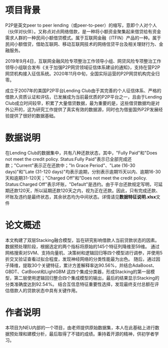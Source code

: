 <h1>项目背景</h1>
<p>P2P是英文peer to peer lending（或peer-to-peer）的缩写，意即个人对个人（伙伴对伙伴）。又称点对点网络借款，是一种将小额资金聚集起来借贷给有资金需求人群的一种民间小额借贷模式。属于互联网金融（ITFIN）产品的一种。属于民间小额借贷，借助互联网、移动互联网技术的网络信贷平台及相关理财行为、金融服务。
</p>
<p>2019年9月4日，互联网金融风险专项整治工作领导小组、网贷风险专项整治工作领导小组联合发布《关于加强P2P网贷领域征信体系建设的通知》，支持在营P2P网贷机构接入征信系统。2020年11月中旬，全国实际运营的P2P网贷机构完全归零。
</p>
<p>成立于2007年的美国P2P平台Lending Club由于其完善的个人征信体系、严格的借款人资质认证和评估，已发展成为当前最优质的P2P平台之一，且由于Lending Club成立时间较早，积累了大量借贷数据，最为重要的是，这些借贷数据均是对外公开的，这为研究工作提供了真实有效的数据源，同时也为借鉴国外P2P发展经验提供了很好的数据基础。</p>

<h1>数据说明</h1>
<p>在Lending Club的数据集中，共有八种还款状态，其中，"Fully Paid"和"Does not meet the credit policy. Status:Fully Paid"表示已全部完成还款；"Current"表示正在还款中；"In Grace Period"、"Late (16-30 days)"和"Late (31-120 days)"均表示逾期，分别表示逾期15天以内、逾期16-30天和逾期31-120天；"Charged Off"和"Does not meet the credit policy. Status:Charged Off"表示坏账，"Default"是违约。由于平台还款规定写明，可延期还款120天，所以延期还款120天之内，视为正在还款。因此，只有完成还款、坏账及违约是最终状态，其余状态均为中间状态。详情请见<strong>数据特征说明.xlsx</strong>文件</p>

<h1>论文概述</h1>
<p>本文构建了双层Stacking融合模型，旨在研究影响借款人当前贷款状态的因素。
数据预处理阶段，根据选定的两个指标将原始的145个特征列降维至59维。
通过网格搜索对SVM、支持向量机、决策树和逻辑回归等四个模型进行调参，并使用5折交叉验证查看过拟合程度，发现神经网络的分类性能最为出色。
随后，通过因子降维，提取30个关键特征，累计方差解释率达90.56%，并结合AdaBoost、GBDT、CatBoost和LightGBM 这四个集成分类器，形成Stacking的第一层模型，第二层使用逻辑回归整合四个集成模型的输出，最后的结果显示Stacking的分类准确度达到92.54%。
结合互信息特征重要性选择，发现最终支付总额在评估借款人的贷款状态中具有关键作用。</p>


<h1>作者说明</h1>

本项目为NEU内部的一个项目，由老师提供原始数据集，本人在此基础上进行数据预处理和建模分析，最后取得了不错的成绩。秉持着开源的精神，供初学者学习。
